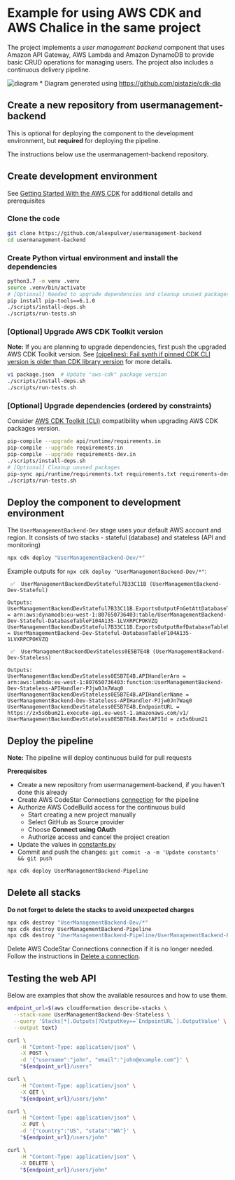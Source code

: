 # Example for using AWS CDK and AWS Chalice in the same project
The project implements a *user management backend* component that uses 
Amazon API Gateway, AWS Lambda and Amazon DynamoDB to provide basic 
CRUD operations for managing users. The project also includes a continuous 
delivery pipeline.

![diagram](https://user-images.githubusercontent.com/4362270/128628347-355923de-09af-4e82-bf2c-64f9496cfe95.png)
\* Diagram generated using https://github.com/pistazie/cdk-dia

## Create a new repository from usermanagement-backend
This is optional for deploying the component to the development environment, but 
**required** for deploying the pipeline.

The instructions below use the usermanagement-backend repository.

## Create development environment
See [Getting Started With the AWS CDK](https://docs.aws.amazon.com/cdk/latest/guide/getting_started.html)
for additional details and prerequisites

### Clone the code
```bash
git clone https://github.com/alexpulver/usermanagement-backend
cd usermanagement-backend
```

### Create Python virtual environment and install the dependencies
```bash
python3.7 -m venv .venv
source .venv/bin/activate
# [Optional] Needed to upgrade dependencies and cleanup unused packages
pip install pip-tools==6.1.0
./scripts/install-deps.sh
./scripts/run-tests.sh
```

### [Optional] Upgrade AWS CDK Toolkit version
**Note:** If you are planning to upgrade dependencies, first push the upgraded AWS CDK Toolkit version.
See [(pipelines): Fail synth if pinned CDK CLI version is older than CDK library version](https://github.com/aws/aws-cdk/issues/15519) 
for more details.

```bash
vi package.json  # Update "aws-cdk" package version
./scripts/install-deps.sh
./scripts/run-tests.sh
```

### [Optional] Upgrade dependencies (ordered by constraints)
Consider [AWS CDK Toolkit (CLI)](https://docs.aws.amazon.com/cdk/latest/guide/reference.html#versioning) compatibility 
when upgrading AWS CDK packages version.

```bash
pip-compile --upgrade api/runtime/requirements.in
pip-compile --upgrade requirements.in
pip-compile --upgrade requirements-dev.in
./scripts/install-deps.sh
# [Optional] Cleanup unused packages
pip-sync api/runtime/requirements.txt requirements.txt requirements-dev.txt
./scripts/run-tests.sh
```

## Deploy the component to development environment
The `UserManagementBackend-Dev` stage uses your default AWS account and region.
It consists of two stacks - stateful (database) and stateless (API and monitoring) 

```bash
npx cdk deploy "UserManagementBackend-Dev/*"
```

Example outputs for `npx cdk deploy "UserManagementBackend-Dev/*"`:
```text
 ✅  UserManagementBackendDevStateful7B33C11B (UserManagementBackend-Dev-Stateful)

Outputs:
UserManagementBackendDevStateful7B33C11B.ExportsOutputFnGetAttDatabaseTableF104A135ArnDAC15A6A = arn:aws:dynamodb:eu-west-1:807650736403:table/UserManagementBackend-Dev-Stateful-DatabaseTableF104A135-1LVXRPCPOKVZQ
UserManagementBackendDevStateful7B33C11B.ExportsOutputRefDatabaseTableF104A1356B7D7D8A = UserManagementBackend-Dev-Stateful-DatabaseTableF104A135-1LVXRPCPOKVZQ
```
```text
 ✅  UserManagementBackendDevStateless0E5B7E4B (UserManagementBackend-Dev-Stateless)

Outputs:
UserManagementBackendDevStateless0E5B7E4B.APIHandlerArn = arn:aws:lambda:eu-west-1:807650736403:function:UserManagementBackend-Dev-Stateless-APIHandler-PJjw0Jn7Waq0
UserManagementBackendDevStateless0E5B7E4B.APIHandlerName = UserManagementBackend-Dev-Stateless-APIHandler-PJjw0Jn7Waq0
UserManagementBackendDevStateless0E5B7E4B.EndpointURL = https://zx5s6bum21.execute-api.eu-west-1.amazonaws.com/v1/
UserManagementBackendDevStateless0E5B7E4B.RestAPIId = zx5s6bum21
```

## Deploy the pipeline
**Note:** The pipeline will deploy continuous build for pull requests

**Prerequisites**
- Create a new repository from usermanagement-backend, if you haven't done this already
- Create AWS CodeStar Connections [connection](https://docs.aws.amazon.com/dtconsole/latest/userguide/welcome-connections.html)
  for the pipeline
- Authorize AWS CodeBuild access for the continuous build
  - Start creating a new project manually
  - Select GitHub as Source provider
  - Choose **Connect using OAuth**
  - Authorize access and cancel the project creation
- Update the values in [constants.py](constants.py)
- Commit and push the changes: `git commit -a -m 'Update constants' && git push`

```bash
npx cdk deploy UserManagementBackend-Pipeline
```

## Delete all stacks
**Do not forget to delete the stacks to avoid unexpected charges**
```bash
npx cdk destroy "UserManagementBackend-Dev/*"
npx cdk destroy UserManagementBackend-Pipeline
npx cdk destroy "UserManagementBackend-Pipeline/UserManagementBackend-Prod/*"
```

Delete AWS CodeStar Connections connection if it is no longer needed. Follow the instructions
in [Delete a connection](https://docs.aws.amazon.com/dtconsole/latest/userguide/connections-delete.html).

## Testing the web API
Below are examples that show the available resources and how to use them.

```bash
endpoint_url=$(aws cloudformation describe-stacks \
  --stack-name UserManagementBackend-Dev-Stateless \
  --query 'Stacks[*].Outputs[?OutputKey==`EndpointURL`].OutputValue' \
  --output text)

curl \
    -H "Content-Type: application/json" \
    -X POST \
    -d '{"username":"john", "email":"john@example.com"}' \
    "${endpoint_url}/users"

curl \
    -H "Content-Type: application/json" \
    -X GET \
    "${endpoint_url}/users/john"

curl \
    -H "Content-Type: application/json" \
    -X PUT \
    -d '{"country":"US", "state":"WA"}' \
    "${endpoint_url}/users/john"

curl \
    -H "Content-Type: application/json" \
    -X DELETE \
    "${endpoint_url}/users/john"
```
